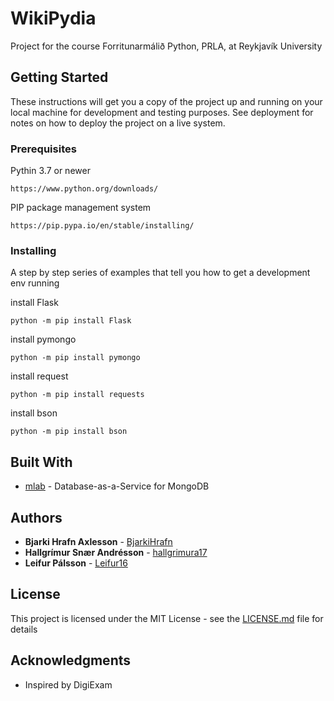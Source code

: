 # WikiPydia

Project for the course Forritunarmálið Python, PRLA, at Reykjavík University

## Getting Started

These instructions will get you a copy of the project up and running on your local machine for development and testing purposes. See deployment for notes on how to deploy the project on a live system.

### Prerequisites

Pythin 3.7 or newer
```
https://www.python.org/downloads/
```
PIP package management system
```
https://pip.pypa.io/en/stable/installing/
```

### Installing

A step by step series of examples that tell you how to get a development env running

install Flask
```
python -m pip install Flask
```
install pymongo
```
python -m pip install pymongo
```
install request
```
python -m pip install requests
```
install bson
```
python -m pip install bson
```

## Built With

* [mlab](https://mlab.com/) - Database-as-a-Service for MongoDB

## Authors

* **Bjarki Hrafn Axlesson** - [BjarkiHrafn](https://github.com/BjarkiHrafn)
* **Hallgrímur Snær Andrésson** - [hallgrimura17](https://github.com/hallgrimura17)
* **Leifur Pálsson** - [Leifur16](https://github.com/Leifur16)

## License

This project is licensed under the MIT License - see the [LICENSE.md](LICENSE) file for details

## Acknowledgments

* Inspired by DigiExam

